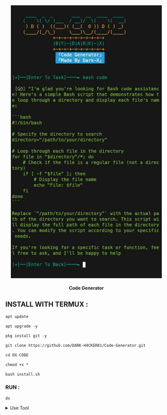 <h2 align="center"> <img src="https://github.com/DARK-H4CKER01/DX-CODE/blob/main/Dx-Code.jpg" width="470" /> </h2>

<p align="center">

<p align="center"><b>Code Generator</b <code></code></p>



## INSTALL WITH TERMUX :

```
apt update
```
```
apt upgrade -y
```
```
pkg install git -y
```
```
git clone https://github.com/DARK-H4CKER01/Code-Generator.git
```
```
cd DX-CODE
```
```
chmod +x *
```
```
bash install.sh
```

### RUN :

```
dx
```

<details id="missing-code-coverage">
  <summary>Use Tool</summary>

##### How to use Code generator tools

```

```

</details>
  
